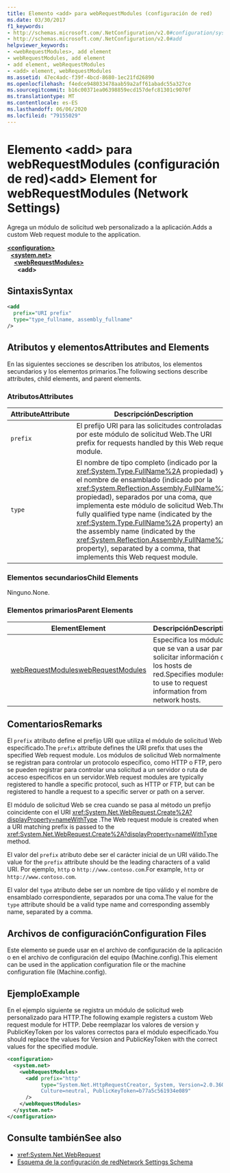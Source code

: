 ```yaml
---
title: Elemento <add> para webRequestModules (configuración de red)
ms.date: 03/30/2017
f1_keywords:
- http://schemas.microsoft.com/.NetConfiguration/v2.0#configuration/system.net/webRequestModules/add
- http://schemas.microsoft.com/.NetConfiguration/v2.0#add
helpviewer_keywords:
- <webRequestModules>, add element
- webRequestModules, add element
- add element, webRequestModules
- <add> element, webRequestModules
ms.assetid: 47ec4adc-f39f-4bcd-8680-1ec21fd26890
ms.openlocfilehash: f4edce948033478aab59a2aff61abadc55a327ce
ms.sourcegitcommit: b16c00371ea06398859ecd157defc81301c9070f
ms.translationtype: MT
ms.contentlocale: es-ES
ms.lasthandoff: 06/06/2020
ms.locfileid: "79155029"
---
```

# <a name="add-element-for-webrequestmodules-network-settings"></a><span data-ttu-id="62012-102">Elemento \<add> para webRequestModules (configuración de red)</span><span class="sxs-lookup"><span data-stu-id="62012-102">\<add> Element for webRequestModules (Network Settings)</span></span>
<span data-ttu-id="62012-103">Agrega un módulo de solicitud web personalizado a la aplicación.</span><span class="sxs-lookup"><span data-stu-id="62012-103">Adds a custom Web request module to the application.</span></span>  

[**\<configuration>**](../configuration-element.md)\
&nbsp;&nbsp;[**\<system.net>**](system-net-element-network-settings.md)\
&nbsp;&nbsp;&nbsp;&nbsp;[**\<webRequestModules>**](webrequestmodules-element-network-settings.md)\
&nbsp;&nbsp;&nbsp;&nbsp;&nbsp;&nbsp;**\<add>**

## <a name="syntax"></a><span data-ttu-id="62012-104">Sintaxis</span><span class="sxs-lookup"><span data-stu-id="62012-104">Syntax</span></span>  
  
```xml  
<add
  prefix="URI prefix"
  type="type_fullname, assembly_fullname"
/>  
```  
  
## <a name="attributes-and-elements"></a><span data-ttu-id="62012-105">Atributos y elementos</span><span class="sxs-lookup"><span data-stu-id="62012-105">Attributes and Elements</span></span>  
 <span data-ttu-id="62012-106">En las siguientes secciones se describen los atributos, los elementos secundarios y los elementos primarios.</span><span class="sxs-lookup"><span data-stu-id="62012-106">The following sections describe attributes, child elements, and parent elements.</span></span>  
  
### <a name="attributes"></a><span data-ttu-id="62012-107">Atributos</span><span class="sxs-lookup"><span data-stu-id="62012-107">Attributes</span></span>  
  
|<span data-ttu-id="62012-108">**Attribute**</span><span class="sxs-lookup"><span data-stu-id="62012-108">**Attribute**</span></span>|<span data-ttu-id="62012-109">**Descripción**</span><span class="sxs-lookup"><span data-stu-id="62012-109">**Description**</span></span>|  
|-------------------|---------------------|  
|`prefix`|<span data-ttu-id="62012-110">El prefijo URI para las solicitudes controladas por este módulo de solicitud Web.</span><span class="sxs-lookup"><span data-stu-id="62012-110">The URI prefix for requests handled by this Web request module.</span></span>|  
|`type`|<span data-ttu-id="62012-111">El nombre de tipo completo (indicado por la <xref:System.Type.FullName%2A> propiedad) y el nombre de ensamblado (indicado por la <xref:System.Reflection.Assembly.FullName%2A> propiedad), separados por una coma, que implementa este módulo de solicitud Web.</span><span class="sxs-lookup"><span data-stu-id="62012-111">The fully qualified type name (indicated by the <xref:System.Type.FullName%2A> property) and the assembly name (indicated by the <xref:System.Reflection.Assembly.FullName%2A> property), separated by a comma, that implements this Web request module.</span></span>|  
  
### <a name="child-elements"></a><span data-ttu-id="62012-112">Elementos secundarios</span><span class="sxs-lookup"><span data-stu-id="62012-112">Child Elements</span></span>  
 <span data-ttu-id="62012-113">Ninguno.</span><span class="sxs-lookup"><span data-stu-id="62012-113">None.</span></span>  
  
### <a name="parent-elements"></a><span data-ttu-id="62012-114">Elementos primarios</span><span class="sxs-lookup"><span data-stu-id="62012-114">Parent Elements</span></span>  
  
|<span data-ttu-id="62012-115">**Element**</span><span class="sxs-lookup"><span data-stu-id="62012-115">**Element**</span></span>|<span data-ttu-id="62012-116">**Descripción**</span><span class="sxs-lookup"><span data-stu-id="62012-116">**Description**</span></span>|  
|-----------------|---------------------|  
|[<span data-ttu-id="62012-117">webRequestModules</span><span class="sxs-lookup"><span data-stu-id="62012-117">webRequestModules</span></span>](webrequestmodules-element-network-settings.md)|<span data-ttu-id="62012-118">Especifica los módulos que se van a usar para solicitar información de los hosts de red.</span><span class="sxs-lookup"><span data-stu-id="62012-118">Specifies modules to use to request information from network hosts.</span></span>|  
  
## <a name="remarks"></a><span data-ttu-id="62012-119">Comentarios</span><span class="sxs-lookup"><span data-stu-id="62012-119">Remarks</span></span>  
 <span data-ttu-id="62012-120">El `prefix` atributo define el prefijo URI que utiliza el módulo de solicitud Web especificado.</span><span class="sxs-lookup"><span data-stu-id="62012-120">The `prefix` attribute defines the URI prefix that uses the specified Web request module.</span></span> <span data-ttu-id="62012-121">Los módulos de solicitud Web normalmente se registran para controlar un protocolo específico, como HTTP o FTP, pero se pueden registrar para controlar una solicitud a un servidor o ruta de acceso específicos en un servidor.</span><span class="sxs-lookup"><span data-stu-id="62012-121">Web request modules are typically registered to handle a specific protocol, such as HTTP or FTP, but can be registered to handle a request to a specific server or path on a server.</span></span>  
  
 <span data-ttu-id="62012-122">El módulo de solicitud Web se crea cuando se pasa al método un prefijo coincidente con el URI <xref:System.Net.WebRequest.Create%2A?displayProperty=nameWithType> .</span><span class="sxs-lookup"><span data-stu-id="62012-122">The Web request module is created when a URI matching prefix is passed to the <xref:System.Net.WebRequest.Create%2A?displayProperty=nameWithType> method.</span></span>  
  
 <span data-ttu-id="62012-123">El valor del `prefix` atributo debe ser el carácter inicial de un URI válido.</span><span class="sxs-lookup"><span data-stu-id="62012-123">The value for the `prefix` attribute should be the leading characters of a valid URI.</span></span> <span data-ttu-id="62012-124">Por ejemplo, `http` o `http://www.contoso.com`.</span><span class="sxs-lookup"><span data-stu-id="62012-124">For example, `http` or `http://www.contoso.com`.</span></span>
  
 <span data-ttu-id="62012-125">El valor del `type` atributo debe ser un nombre de tipo válido y el nombre de ensamblado correspondiente, separados por una coma.</span><span class="sxs-lookup"><span data-stu-id="62012-125">The value for the `type` attribute should be a valid type name and corresponding assembly name, separated by a comma.</span></span>
  
## <a name="configuration-files"></a><span data-ttu-id="62012-126">Archivos de configuración</span><span class="sxs-lookup"><span data-stu-id="62012-126">Configuration Files</span></span>  
 <span data-ttu-id="62012-127">Este elemento se puede usar en el archivo de configuración de la aplicación o en el archivo de configuración del equipo (Machine.config).</span><span class="sxs-lookup"><span data-stu-id="62012-127">This element can be used in the application configuration file or the machine configuration file (Machine.config).</span></span>  
  
## <a name="example"></a><span data-ttu-id="62012-128">Ejemplo</span><span class="sxs-lookup"><span data-stu-id="62012-128">Example</span></span>  
 <span data-ttu-id="62012-129">En el ejemplo siguiente se registra un módulo de solicitud web personalizado para HTTP.</span><span class="sxs-lookup"><span data-stu-id="62012-129">The following example registers a custom Web request module for HTTP.</span></span> <span data-ttu-id="62012-130">Debe reemplazar los valores de version y PublicKeyToken por los valores correctos para el módulo especificado.</span><span class="sxs-lookup"><span data-stu-id="62012-130">You should replace the values for Version and PublicKeyToken with the correct values for the specified module.</span></span>  
  
```xml  
<configuration>  
  <system.net>  
    <webRequestModules>  
      <add prefix="http"  
           type="System.Net.HttpRequestCreator, System, Version=2.0.3600.0,  
           Culture=neutral, PublicKeyToken=b77a5c561934e089"  
      />  
    </webRequestModules>  
  </system.net>  
</configuration>  
```  
  
## <a name="see-also"></a><span data-ttu-id="62012-131">Consulte también</span><span class="sxs-lookup"><span data-stu-id="62012-131">See also</span></span>

- <xref:System.Net.WebRequest>
- [<span data-ttu-id="62012-132">Esquema de la configuración de red</span><span class="sxs-lookup"><span data-stu-id="62012-132">Network Settings Schema</span></span>](index.md)
